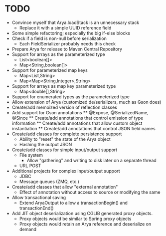# TODO

* Convince myself that Arya.loadStack is an unnecessary stack
    * Replace it with a simple UUID reference field
* Some simple refactoring; especially the big if-else blocks
* Check if a field is non-null before serialization
    * Each FieldSerializer probably needs this check
* Prepare Arya for release to Maven Central Repository
* Support for arrays as the parameterized type
    * List<boolean[]>
    * Map<String,boolean[]>
* Support for parameterized map keys
    * Map<List<String>,String>
    * Map<Map<String,Integer>,String>
* Support for arrays as map key parameterized type
    * Map<double[],String>
* Support for enumerated types as the parameterized type
* Allow extension of Arya (customized de/serializers, much as Gson does)
* Create/add memoized version of reflection classes
* Add support for Gson annotations
** @Expose, @SerializedName, @Since
** Create/add annotations that control emission of type information
** Create/add annotations that allow custom object instantiation
** Create/add annotations that control JSON field names
* Create/add classes for complete persistence support
    * Ability to "reset" the state of the Arya object
    * Hashing the output JSON 
* Create/add classes for simple input/output support
    * File system
        * Allow "gathering" and writing to disk later on a separate thread
    * URL POST 
* Additional projects for complex input/output support
    * JDBC 
    * Message queues (ZMQ, etc.)
* Create/add classes that allow "external annotation"
    * Effect of annotation without access to source or modifying the same
* Allow transactional saving
    * Extend AryaOutput to allow a transactionBegin() and transactionEnd()
* Add JIT object deserialization using CGLIB generated proxy objects.
    * Proxy objects would be similar to Spring proxy objects
    * Proxy objects would retain an Arya reference and deserialize on demand
